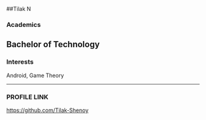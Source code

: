 ##Tilak N

### Academics
Bachelor of Technology
-----
### Interests
Android, Game Theory


-----
### PROFILE LINK
https://github.com/Tilak-Shenoy
